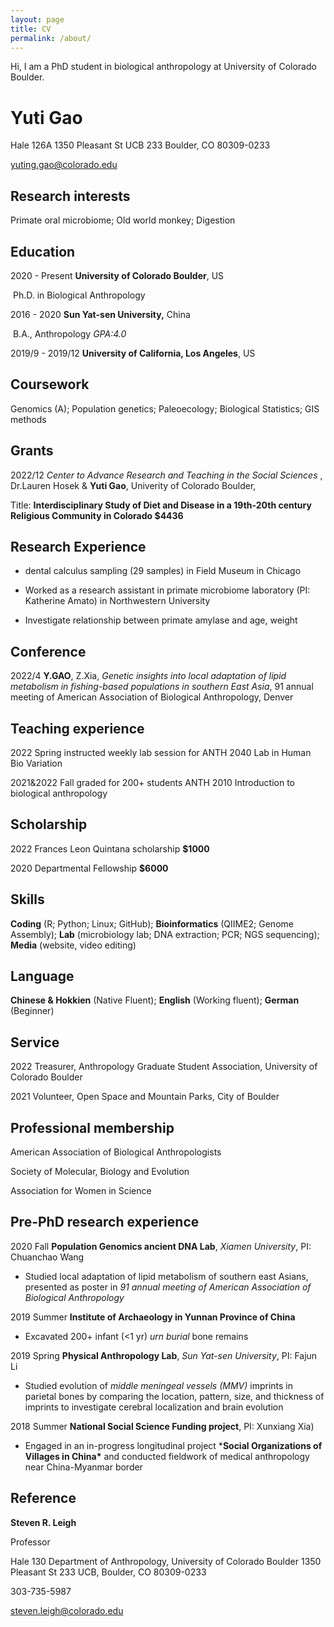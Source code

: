 ```yaml
---
layout: page
title: CV
permalink: /about/
---
```

Hi, I am a PhD student in biological anthropology at University of Colorado Boulder.

# Yuti Gao

Hale 126A 1350 Pleasant St UCB 233 Boulder, CO 80309-0233

[yuting.gao@colorado.edu](mailto:yuting.gao@colorado.edu)

## Research interests­

Primate oral microbiome; Old world monkey; Digestion 

 

## Education

2020 - Present       **University of Colorado Boulder**, US  

​								Ph.D. in Biological Anthropology

2016 - 2020            **Sun Yat-sen University,** China  

​								 B.A., Anthropology  *GPA:4.0*

2019/9 - 2019/12    **University of California, Los Angeles**, US 

 

## Coursework

Genomics (A); Population genetics; Paleoecology; Biological Statistics; GIS methods



## Grants

2022/12      *Center to Advance Research and Teaching in the Social Sciences* , Dr.Lauren Hosek & **Yuti Gao**, Univerity of Colorado Boulder, 

Title: **Interdisciplinary Study of Diet and Disease in a 19th-20th century Religious Community in Colorado                               $4436**

 

## Research Experience 

- dental calculus sampling (29 samples) in Field Museum in Chicago

- Worked as a research assistant in primate microbiome laboratory (PI: Katherine Amato) in Northwestern University
- Investigate relationship between primate amylase and age, weight   

## Conference

2022/4       **Y.GAO**, Z.Xia,  *Genetic insights into local adaptation of lipid metabolism in fishing-based populations in southern East Asia*,  91 annual meeting of American Association of Biological Anthropology, Denver

 

## Teaching experience 

2022 Spring  instructed weekly lab session for ANTH 2040 Lab in Human Bio Variation 

2021&2022 Fall  graded for 200+ students ANTH 2010 Introduction to biological anthropology 

 

## Scholarship

2022        Frances Leon Quintana scholarship                                **$1000**

2020        Departmental Fellowship                                         	 	**$6000**

 

## Skills

**Coding** (R; Python; Linux; GitHub); **Bioinformatics** (QIIME2; Genome Assembly); **Lab** (microbiology lab; DNA extraction; PCR; NGS sequencing); **Media** (website, video editing) 



## Language

**Chinese & Hokkien** (Native Fluent); **English** (Working fluent); **German** (Beginner) 

 

## Service

2022   Treasurer, Anthropology Graduate Student Association, University of Colorado Boulder

2021  Volunteer, Open Space and Mountain Parks, City of Boulder 

 

## Professional membership

American Association of Biological Anthropologists

Society of Molecular, Biology and Evolution

Association for Women in Science

 

## Pre-PhD research experience  

2020 Fall     **Population Genomics ancient DNA Lab**, *Xiamen University*, PI: Chuanchao Wang 

- Studied local adaptation of lipid metabolism of southern east Asians, presented as poster in *91 annual meeting of American Association of Biological Anthropology*

2019 Summer **Institute of Archaeology in Yunnan Province of China**

- Excavated 200+ infant (<1 yr)  *urn burial* bone remains 

2019 Spring   **Physical Anthropology Lab**, *Sun Yat-sen University*, PI: Fajun Li

- Studied evolution of *middle meningeal vessels (MMV)* imprints in parietal bones by comparing the location, pattern, size, and thickness of imprints to investigate cerebral localization and brain evolution

2018 Summer **National Social Science Funding project**, PI: Xunxiang Xia)

- Engaged in an in-progress longitudinal project ***Social Organizations of Villages in China\*** and conducted fieldwork of medical anthropology near China-Myanmar border

 

## Reference

**Steven R. Leigh** 

Professor 

Hale 130 Department of Anthropology, University of Colorado Boulder 1350 Pleasant St 233 UCB, Boulder, CO 80309-0233

303-735-5987

[steven.leigh@colorado.edu](mailto:steven.leigh@colorado.edu)

 

 

